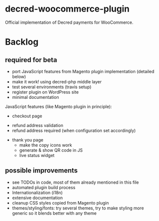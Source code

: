 # decred-woocommerce-plugin

Official implementation of Decred payments for WooCommerce.

# Backlog

## required for beta

* port JavaScript features from Magento plugin implementation (detailed below)
* make it work! using decred-php middle layer
* test several environments (travis setup)
* register plugin on WordPress site
* minimal documentation

JavaScript features (like Magento plugin in principle):
* checkout page
 - refund address validation
 - refund address required (when configuration set accordingly)
* thank you page
  - make the copy icons work
  - generate & show QR code in JS
  - live status widget

## possible improvements

* see TODOs in code, most of them already mentioned in this file
* automated plugin build process
* Internationalization (i18n)
* extensive documentation
* cleanup CSS styles copied from Magento plugin
* themes/styling/fonts: try several themes, try to make styling more generic so it blends better with any theme
